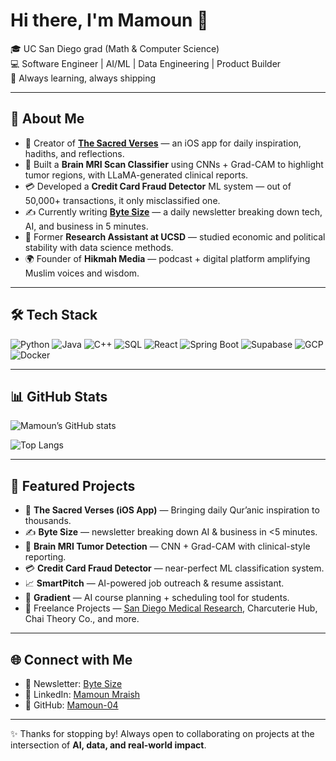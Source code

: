 # Hi there, I'm Mamoun 👋

🎓 UC San Diego grad (Math & Computer Science)  
💻 Software Engineer | AI/ML | Data Engineering | Product Builder  
🚀 Always learning, always shipping  

---

## 🌟 About Me
- 📱 Creator of **[The Sacred Verses](https://thesacredverses.com)** — an iOS app for daily inspiration, hadiths, and reflections.  
- 🧠 Built a **Brain MRI Scan Classifier** using CNNs + Grad-CAM to highlight tumor regions, with LLaMA-generated clinical reports.  
- 💳 Developed a **Credit Card Fraud Detector** ML system — out of 50,000+ transactions, it only misclassified one.  
- ✍️ Currently writing **[Byte Size](https://byte-size.beehiiv.com)** — a daily newsletter breaking down tech, AI, and business in 5 minutes.  
- 🔬 Former **Research Assistant at UCSD** — studied economic and political stability with data science methods.  
- 🌍 Founder of **Hikmah Media** — podcast + digital platform amplifying Muslim voices and wisdom.  

---

## 🛠️ Tech Stack
![Python](https://img.shields.io/badge/Python-3776AB?style=for-the-badge&logo=python&logoColor=white)
![Java](https://img.shields.io/badge/Java-007396?style=for-the-badge&logo=java&logoColor=white)
![C++](https://img.shields.io/badge/C++-00599C?style=for-the-badge&logo=cplusplus&logoColor=white)
![SQL](https://img.shields.io/badge/SQL-336791?style=for-the-badge&logo=postgresql&logoColor=white)
![React](https://img.shields.io/badge/React-20232A?style=for-the-badge&logo=react&logoColor=61DAFB)
![Spring Boot](https://img.shields.io/badge/Spring%20Boot-6DB33F?style=for-the-badge&logo=springboot&logoColor=white)
![Supabase](https://img.shields.io/badge/Supabase-3ECF8E?style=for-the-badge&logo=supabase&logoColor=white)
![GCP](https://img.shields.io/badge/Google_Cloud-4285F4?style=for-the-badge&logo=googlecloud&logoColor=white)
![Docker](https://img.shields.io/badge/Docker-2496ED?style=for-the-badge&logo=docker&logoColor=white)

---

## 📊 GitHub Stats
![Mamoun’s GitHub stats](https://github-readme-stats.vercel.app/api?username=Mamoun-04&show_icons=true&theme=radical)

![Top Langs](https://github-readme-stats.vercel.app/api/top-langs/?username=Mamoun-04&layout=compact&theme=radical)

---

## 🚀 Featured Projects
- 📱 **The Sacred Verses (iOS App)** — Bringing daily Qur’anic inspiration to thousands.
- ✍️ **Byte Size** — newsletter breaking down AI & business in <5 minutes.  
- 🧠 **Brain MRI Tumor Detection** — CNN + Grad-CAM with clinical-style reporting.  
- 💳 **Credit Card Fraud Detector** — near-perfect ML classification system.  
- 📈 **SmartPitch** — AI-powered job outreach & resume assistant.  
- 🌱 **Gradient** — AI course planning + scheduling tool for students.  
- 🧩 Freelance Projects — [San Diego Medical Research](https://sdmedresearch.net), Charcuterie Hub, Chai Theory Co., and more.  

---

## 🌐 Connect with Me
- 📝 Newsletter: [Byte Size](https://byte-size.beehiiv.com)  
- 💼 LinkedIn: [Mamoun Mraish](https://www.linkedin.com/in/mamounmraish)  
- 🐙 GitHub: [Mamoun-04](https://github.com/Mamoun-04)  

---

✨ Thanks for stopping by! Always open to collaborating on projects at the intersection of **AI, data, and real-world impact**.  
